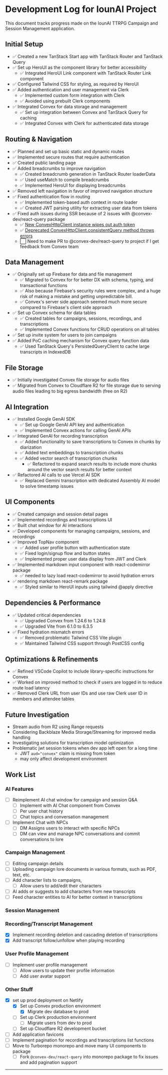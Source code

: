 # Development Log for IounAI Project

This document tracks progress made on the IounAI TTRPG Campaign and Session Management application.

## Initial Setup

- ✅ Created a new TanStack Start app with TanStack Router and TanStack Query
- ✅ Set up HeroUI as the component library for better accessibility
  - ✅ Integrated HeroUI Link component with TanStack Router Link component
- ✅ Configured Tailwind CSS for styling, as required by HeroUI
- ✅ Added authentication and user management via Clerk
  - ✅ Implemented custom form integration with Clerk
  - ✅ Avoided using prebuilt Clerk components
- ✅ Integrated Convex for data storage and management
  - ✅ Set up integration between Convex and TanStack Query for caching
  - ✅ Integrated Convex with Clerk for authenticated data storage

## Routing & Navigation

- ✅ Planned and set up basic static and dynamic routes
- ✅ Implemented secure routes that require authentication
- ✅ Created public landing page
- ✅ Added breadcrumbs to improve navigation
  - ✅ Created breadcrumb generation in TanStack Router loaderData
  - ✅ Used useMatch to compile breadcrumbs
  - ✅ Implemented HeroUI for displaying breadcrumbs
- ✅ Removed left navigation in favor of improved navigation structure
- ✅ Fixed authentication flow in routing
  - ✅ Implemented token-based auth context in route loader
  - ✅ Created JWT parsing utility for extracting user data from tokens
- ✅ Fixed auth issues during SSR because of 2 issues with @convex-dev/react-query package
  - ✅ [New ConvexHttpClient instance wipes out auth token](https://github.com/get-convex/convex-react-query/issues/15)
  - ✅ [Deprecated ConvexHttpClient.consistentQuery method throws errors](https://github.com/get-convex/convex-react-query/issues/16)
  - ⬜ Need to make PR to @convex-dev/react-query to project if I get feedback from Convex team

## Data Management

- ✅ Originally set up Firebase for data and file management
  - ✅ Migrated to Convex for for better DX with schema, typing, and transactional functions
  - ✅ Also because Firebase's security rules were complex, and a huge risk of making a mistake and getting unpredictable bill.
  - ✅ Convex's server side approach seemed much more secure compared to Firebase's client side approach
- ✅ Set up Convex schema for data tables
  - ✅ Created tables for campaigns, sessions, recordings, and transcriptions
  - ✅ Implemented Convex functions for CRUD operations on all tables
- ✅ Set up invite system for users to join campaigns
- ✅ Added PoC caching mechanism for Convex query function data
  - ✅ Used TanStack Query's PersistedQueryClient to cache large transcripts in IndexedDB

## File Storage

- ✅ Initially investigated Convex file storage for audio files
- ✅ Migrated from Convex to Cloudflare R2 for file storage due to serving audio files leading to big egress bandwidth (free on R2)

## AI Integration

- ✅ Installed Google GenAI SDK
  - ✅ Set up Google GenAI API key and authentication
  - ✅ Implemented Convex actions for calling GenAI APIs
- ✅ Integrated GenAI for recording transcription
  - ✅ Added functionality to save transcriptions to Convex in chunks by diarization
  - ✅ Added text embeddings to transcription chunks
  - ✅ Added vector search of transcription chunks
    - ✅ Refactored to expand search results to include more chunks around the vector search results for better context
- ✅ Refactored AI calls to use Vercel AI SDK
  - ✅ Replaced Gemini transcription with dedicated Assembly AI model to solve timestamp issues

## UI Components

- ✅ Created campaign and session detail pages
- ✅ Implemented recordings and transcriptions UI
- ✅ Built chat window for AI interactions
- ✅ Developed components for managing campaigns, sessions, and recordings
- ✅ Improved TopNav component
  - ✅ Added user profile button with authentication state
  - ✅ Fixed login/signup flow and button states
  - ✅ Implemented proper user data display from JWT and Clerk
- ✅ Implemented markdown input component with react-codemirror package
  - ✅ needed to lazy load react-codemirror to avoid hydration errors
- ✅ rendering markdown react-remark package
  - ✅ Styled similar to HeroUI inputs using tailwind @apply directive

## Dependencies & Performance

- ✅ Updated critical dependencies
  - ✅ Upgraded Convex from 1.24.6 to 1.24.8
  - ✅ Upgraded Vite from 6.1.0 to 6.3.5
- ✅ Fixed hydration mismatch errors
  - ✅ Removed problematic Tailwind CSS Vite plugin
  - ✅ Maintained Tailwind CSS support through PostCSS config

## Optimizations & Refinements

- ✅ Refined VSCode Copilot to include library-specific instructions for Convex
- ✅ Worked on improved method to check if users are logged in to reduce route load latency
- ✅ Removed Clerk URL from user IDs and use raw Clerk user ID in members and attendee tables

## Future Investigation

- Stream audio from R2 using Range requests
- Considering Backblaze Media Storage/Streaming for improved media handling
- Investigating solutions for transcription model optimization
- Problematic jwt session tokens when dev app left open for a long time
  - JWT `aud="convex"` claim is missing from token
  - may only affect development environment

## Work List

### AI Features

- [ ] Reimplement AI chat window for campaign and session Q&A
  - [ ] Implement with AI Chat component from Convex
  - [ ] Per user chat history
  - [ ] Chat topics and conversation management
- [ ] Implement Chat with NPCs
  - [ ] DM Assigns users to interact with specific NPCs
  - [ ] DM can view and manage NPC conversations and commit conversations to lore

### Campaign Management

- [ ] Editing campaign details
- [ ] Uploading campaign lore documents in various formats, such as PDF, text, etc.
- [ ] Add character lists to campaigns,
  - [ ] Allow users to add/edit their characters
- [ ] AI adds or suggests to add characters from new transcripts
- [ ] Feed character entities to AI for better context in transcriptions

### Session Management

### Recording/Transcript Management

- [x] Implement recording deletion and cascading deletion of transcriptions
- [x] Add transcript follow/unfollow when playing recording

### User Profile Management

- [ ] Implement user profile management
  - [ ] Allow users to update their profile information
  - [ ] Add user avatar support

### Other Stuff

- [x] set up prod deployment on Netlify
  - [x] Set up Convex production environment
    - [x] Migrate dev database to prod
  - [ ] Set up Clerk production environment
    - [ ] Migrate users from dev to prod
  - [ ] Set up Cloudflare R2 development bucket
- [ ] Add application favicons
- [ ] Implement pagination for recordings and transcriptions list functions
- [ ] Move to Turborepo monorepo and move many UI components to package
  - [ ] Fork `@convex-dev/react-query` into monorepo package to fix issues and add pagination support

---
